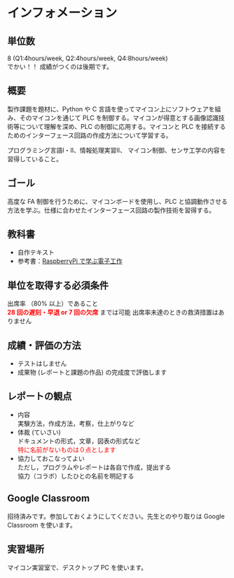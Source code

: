 # インフォメーション
## 単位数 

8 (Q1:4hours/week, Q2:4hours/week, Q4:8hours/week)  
でかい！！ 成績がつくのは後期です。

## 概要

製作課題を題材に、Python や C 言語を使ってマイコン上にソフトウェアを組み、そのマイコンを通じて PLC を制御する。マイコンが得意とする画像認識技術等について理解を深め、PLC の制御に応用する。マイコンと PLC を接続するためのインターフェース回路の作成方法について学習する。

プログラミング言語I・II、情報処理実習II、 マイコン制御、センサ工学の内容を習得していること。

## ゴール

高度な FA 制御を行うために、マイコンボードを使用し、PLC と協調動作させる方法を学ぶ。仕様に合わせたインターフェース回路の製作技術を習得する。

## 教科書

- 自作テキスト
- 参考書：[RaspberryPi で学ぶ電子工作]("https://www.amazon.co.jp/dp/4065193397/")

## 単位を取得する必須条件

出席率 （80% 以上）であること  
**<font color="red">28 回の遅刻・早退 or 7 回の欠席</font>**  までは可能
出席率未達のときの救済措置はありません  

## 成績・評価の方法
- テストはしません  
- 成果物 (レポートと課題の作品) の完成度で評価します  

## レポートの観点
- 内容  
実験方法，作成方法，考察，仕上がりなど
- 体裁 (ていさい)  
ドキュメントの形式，文章，図表の形式など  
<font color="red">特に名前がないものは０点とします</font>  
- 協力しておこなってよい  
ただし，プログラムやレポートは各自で作成，提出する  
協力（コラボ）したひとの名前を明記する  

## Google Classroom

招待済みです。参加しておくようにしてください。先生とのやり取りは Google Classroom を使います。

## 実習場所

マイコン実習室で、デスクトップ PC を使います。
